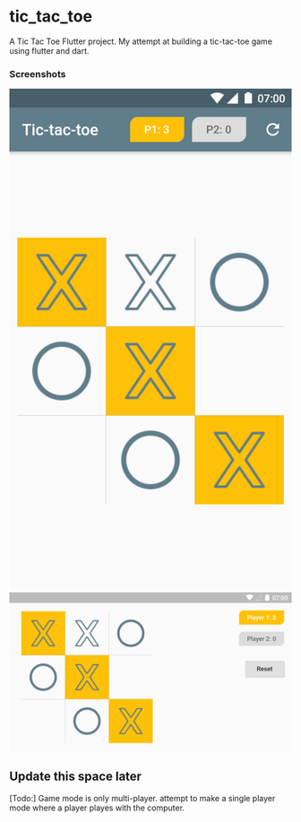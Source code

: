 # tic_tac_toe

A Tic Tac Toe Flutter project.
My attempt at building a tic-tac-toe game using flutter and dart.

### Screenshots
![portrait mode](screenshots/tic_tac_portrait.png)
![landscape mode](screenshots/tic_tac_landscape.png)

## Update this space later
[Todo:] Game mode is only multi-player. attempt to make a single player mode
where a player playes with the computer.